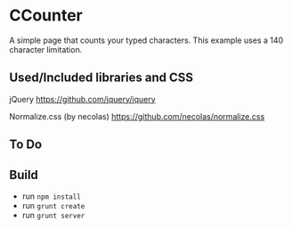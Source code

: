 # CCounter

A simple page that counts your typed characters.
This example uses a 140 character limitation.

## Used/Included libraries and CSS

jQuery
https://github.com/jquery/jquery

Normalize.css (by necolas)
https://github.com/necolas/normalize.css

## To Do


## Build

- run `npm install`
- run `grunt create`
- run `grunt server`
